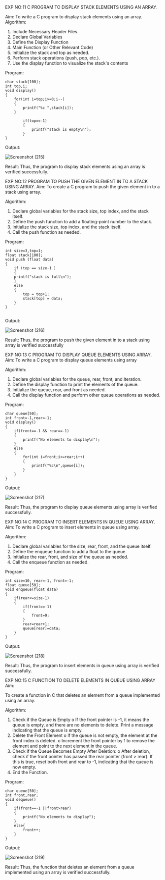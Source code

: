 EXP NO:11 C PROGRAM TO DISPLAY STACK ELEMENTS USING AN ARRAY.

Aim:
To write a C program to display stack elements using an array.
Algorithm:
1.	Include Necessary Header Files
2.	Declare Global Variables
3.	Define the Display Function
4.	Main Function (or Other Relevant Code)
5.	Initialize the stack and top as needed.
6.	Perform stack operations (push, pop, etc.).
7.	Use the display function to visualize the stack's contents
 
Program:
```
char stack[100];
int top,i;
void display()
{
    for(int i=top;i>=0;i--)
    {
        printf("%c ",stack[i]);
    }
    
        if(top==-1)
        {
            printf("stack is empty\n");
        }
}

```

Output:

![Screenshot (215)](https://github.com/user-attachments/assets/6dfe5a32-31c9-4580-b4ee-d03d4a4ea2f0)




Result:
Thus, the program to display stack elements using an array is verified successfully.
 

EXP NO:12  PROGRAM TO PUSH THE GIVEN ELEMENT IN TO A STACK USING ARRAY.
Aim:
To create a C program to push the given element in to a stack using array.

Algorithm:
1.	Declare global variables for the stack size, top index, and the stack itself.
2.	Define the push function to add a floating-point number to the stack.
3.	Initialize the stack size, top index, and the stack itself.
4.	Call the push function as needed.
 
Program:

```
int size=3,top=1;
float stack[100];
void push (float data)
{
    if (top == size-1 )
    {
    printf("stack is full\n");
    }
    else
    {
        top = top+1;
        stack[top] = data;
    }
}


```
Output:

![Screenshot (216)](https://github.com/user-attachments/assets/124126ec-b6ff-4b21-9d91-5ca058dc6d27)




Result:
Thus, the program to push the given element in to a stack using array is verified successfully


 
EXP NO:13 C PROGRAM TO DISPLAY QUEUE ELEMENTS USING ARRAY.
Aim:
To write a C program to display queue elements using array

Algorithm:
1.	Declare global variables for the queue, rear, front, and iteration.
2.	Define the display function to print the elements of the queue.
3.	Initialize the queue, rear, and front as needed.
4.	Call the display function and perform other queue operations as needed.
 
Program:

```
char queue[50];
int front=-1,rear=-1;
void display()
{
    if(front==-1 && rear==-1)
    {
        printf("No elements to display\n");
    }
    else
    {
        for(int i=front;i<=rear;i++)
        {
            printf("%c\n",queue[i]);
        }
    }
}

```
Output:

![Screenshot (217)](https://github.com/user-attachments/assets/b2768f5c-cbf0-42d2-950d-53f1254355fe)




Result:
Thus, the program to display queue elements using array is verified successfully.


 
EXP NO:14 C PROGRAM TO INSERT ELEMENTS IN QUEUE USING ARRAY.
Aim:
To write a C program to insert elements in queue using array.

Algorithm:
1.	Declare global variables for the size, rear, front, and the queue itself.
2.	Define the enqueue function to add a float to the queue.
3.	Initialize the rear, front, and size of the queue as needed.
4.	Call the enqueue function as needed.

Program:

```
int size=10, rear=-1, front=-1;
float queue[50];
void enqueue(float data)
{
    if(rear<=size-1)
    {
        if(front==-1)
        {
            front=0;
        }
        rear=rear+1;
        queue[rear]=data;
    }
}

```
Output:

![Screenshot (218)](https://github.com/user-attachments/assets/01a9a13e-777b-4fb9-bb6f-765297a2d221)


Result:
Thus, the program to insert elements in queue using array is verified successfully.



 
EXP NO:15 C FUNCTION TO DELETE ELEMENTS IN QUEUE USING ARRAY
Aim:

To create a function in C that deletes an element from a queue implemented using an array.

Algorithm:

1.	Check if the Queue is Empty
o	If the front pointer is -1, it means the queue is empty, and there are no elements to delete. Print a message indicating that the queue is empty.
2.	Delete the Front Element
o	If the queue is not empty, the element at the front index is deleted.
o	Increment the front pointer by 1 to remove the element and point to the next element in the queue.
3.	Check if the Queue Becomes Empty After Deletion:
o	After deletion, check if the front pointer has passed the rear pointer (front > rear). If this is true, reset both front and rear to -1, indicating that the queue is now empty.
4.	End the Function.



Program:

```
char queue[50];
int front,rear;
void dequeue()
{
    if(front==-1 ||front>rear)
    {
        printf("No elements to display");
    }
    else{
        front++;
    }
}

```
Output:

![Screenshot (219)](https://github.com/user-attachments/assets/12026bd0-29bf-473a-bf34-71ef0f74f7a4)



Result:
Thus, the function that deletes an element from a queue implemented using an array is verified successfully.
